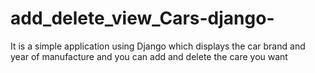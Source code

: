 # add_delete_view_Cars-django-
It is a simple application using Django which displays the car brand and year of manufacture and you can add and delete the care you want
